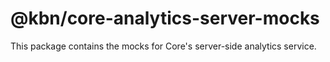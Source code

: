 # @kbn/core-analytics-server-mocks

This package contains the mocks for Core's server-side analytics service.

